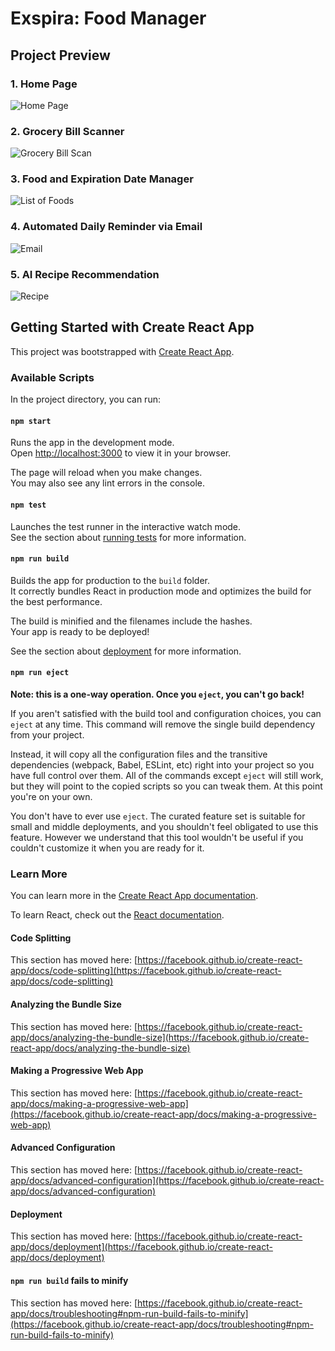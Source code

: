 # Exspira: Food Manager

## Project Preview

### 1. Home Page
![Home Page](https://media.licdn.com/dms/image/v2/D4E2DAQEZKB-7ClPK0A/profile-treasury-image-shrink_800_800/profile-treasury-image-shrink_800_800/0/1730228773873?e=1747087200&v=beta&t=xliNgLJonh8tlbkpP-V0DAZdM7dofyyQdpu4xkUneAM)

### 2. Grocery Bill Scanner
![Grocery Bill Scan](https://media.licdn.com/dms/image/v2/D4E2DAQGD8OWpH5k7IQ/profile-treasury-image-shrink_800_800/profile-treasury-image-shrink_800_800/0/1730228797590?e=1747087200&v=beta&t=MIoamikp25uSAvOPPDwrgUo-3Dv_iF79OeyCPsfTFEA)

### 3. Food and Expiration Date Manager
![List of Foods](https://media.licdn.com/dms/image/v2/D4E2DAQHS2fyni175rg/profile-treasury-image-shrink_800_800/profile-treasury-image-shrink_800_800/0/1730228999980?e=1747087200&v=beta&t=Z2TBqCA2JZS8-dHbY0UN4lm9EINuRfw2q3fBuO2tNaw)

### 4. Automated Daily Reminder via Email
![Email](https://media.licdn.com/dms/image/v2/D4E2DAQGM_O9YcuoXqg/profile-treasury-image-shrink_800_800/profile-treasury-image-shrink_800_800/0/1730229336061?e=1747087200&v=beta&t=Pqiu5xGzoK0ywBf4P59jkCJHLHQo7GDvXQTUweygzUA)

### 5. AI Recipe Recommendation
![Recipe](https://media.licdn.com/dms/image/v2/D4E2DAQFqFUyGO6NeJQ/profile-treasury-image-shrink_800_800/profile-treasury-image-shrink_800_800/0/1730228953161?e=1747087200&v=beta&t=KDfkx6AUmHNnoyGDov5wieyCHO7GB7q8qszqsj3qTd8)


## Getting Started with Create React App

This project was bootstrapped with [Create React App](https://github.com/facebook/create-react-app).

### Available Scripts

In the project directory, you can run:

#### `npm start`

Runs the app in the development mode.\
Open [http://localhost:3000](http://localhost:3000) to view it in your browser.

The page will reload when you make changes.\
You may also see any lint errors in the console.

#### `npm test`

Launches the test runner in the interactive watch mode.\
See the section about [running tests](https://facebook.github.io/create-react-app/docs/running-tests) for more information.

#### `npm run build`

Builds the app for production to the `build` folder.\
It correctly bundles React in production mode and optimizes the build for the best performance.

The build is minified and the filenames include the hashes.\
Your app is ready to be deployed!

See the section about [deployment](https://facebook.github.io/create-react-app/docs/deployment) for more information.

#### `npm run eject`

**Note: this is a one-way operation. Once you `eject`, you can't go back!**

If you aren't satisfied with the build tool and configuration choices, you can `eject` at any time. This command will remove the single build dependency from your project.

Instead, it will copy all the configuration files and the transitive dependencies (webpack, Babel, ESLint, etc) right into your project so you have full control over them. All of the commands except `eject` will still work, but they will point to the copied scripts so you can tweak them. At this point you're on your own.

You don't have to ever use `eject`. The curated feature set is suitable for small and middle deployments, and you shouldn't feel obligated to use this feature. However we understand that this tool wouldn't be useful if you couldn't customize it when you are ready for it.

### Learn More

You can learn more in the [Create React App documentation](https://facebook.github.io/create-react-app/docs/getting-started).

To learn React, check out the [React documentation](https://reactjs.org/).

#### Code Splitting

This section has moved here: [https://facebook.github.io/create-react-app/docs/code-splitting](https://facebook.github.io/create-react-app/docs/code-splitting)

#### Analyzing the Bundle Size

This section has moved here: [https://facebook.github.io/create-react-app/docs/analyzing-the-bundle-size](https://facebook.github.io/create-react-app/docs/analyzing-the-bundle-size)

#### Making a Progressive Web App

This section has moved here: [https://facebook.github.io/create-react-app/docs/making-a-progressive-web-app](https://facebook.github.io/create-react-app/docs/making-a-progressive-web-app)

#### Advanced Configuration

This section has moved here: [https://facebook.github.io/create-react-app/docs/advanced-configuration](https://facebook.github.io/create-react-app/docs/advanced-configuration)

#### Deployment

This section has moved here: [https://facebook.github.io/create-react-app/docs/deployment](https://facebook.github.io/create-react-app/docs/deployment)

#### `npm run build` fails to minify

This section has moved here: [https://facebook.github.io/create-react-app/docs/troubleshooting#npm-run-build-fails-to-minify](https://facebook.github.io/create-react-app/docs/troubleshooting#npm-run-build-fails-to-minify)



